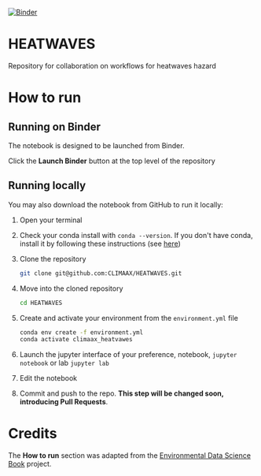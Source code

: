[![Binder](https://mybinder.org/badge_logo.svg)](https://mybinder.org/v2/gh/CLIMAAX/HEATWAVES/main?labpath=Workflow_notebook_template.ipynb)

# HEATWAVES
Repository for collaboration on workflows for heatwaves hazard

# How to run

## Running on Binder
The notebook is designed to be launched from Binder. 

Click the **Launch Binder** button at the top level of the repository

## Running locally
You may also download the notebook from GitHub to run it locally:
1. Open your terminal

2. Check your conda install with `conda --version`. If you don't have conda, install it by following these instructions (see [here](https://docs.conda.io/en/latest/miniconda.html))

3. Clone the repository
    ```bash
    git clone git@github.com:CLIMAAX/HEATWAVES.git
    ```

4. Move into the cloned repository
    ```bash
    cd HEATWAVES
    ```

5. Create and activate your environment from the `environment.yml` file
    ```bash
    conda env create -f environment.yml
    conda activate climaax_heatvawes
    ```  

6. Launch the jupyter interface of your preference, notebook, `jupyter notebook` or lab `jupyter lab`
7. Edit the notebook
8. Commit and push to the repo. **This step will be changed soon, introducing Pull Requests**.

# Credits
The **How to run** section was adapted from the [Environmental Data Science Book](https://edsbook.org/welcome.html) project.
